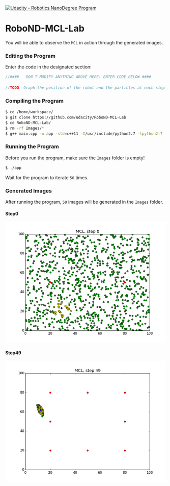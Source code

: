 [![Udacity - Robotics NanoDegree Program](https://s3-us-west-1.amazonaws.com/udacity-robotics/Extra+Images/RoboND_flag.png)](https://www.udacity.com/robotics)

# RoboND-MCL-Lab
You will be able to observe the `MCL` in action through the generated images. 

### Editing the Program
Enter the code in the designated section:
```C++
//####   DON'T MODIFY ANYTHING ABOVE HERE! ENTER CODE BELOW ####
		
//TODO: Graph the position of the robot and the particles at each step 
```

### Compiling the Program
```sh
$ cd /home/workspace/
$ git clone https://github.com/udacity/RoboND-MCL-Lab
$ cd RoboND-MCL-Lab/
$ rm -rf Images/*
$ g++ main.cpp -o app -std=c++11 -I/usr/include/python2.7 -lpython2.7
```

### Running the Program
Before you run the program, make sure the `Images` folder is empty!
```sh
$ ./app
```
Wait for the program to iterate `50` times.

### Generated Images
After running the program, `50` images will be generated in the `Images` folder.
#### Step0
![alt text](Results/Images/Step0.png)
#### Step49
![alt text](Results/Images/Step49.png)

